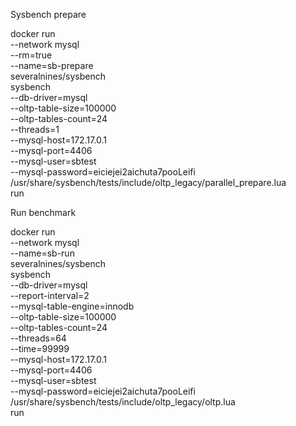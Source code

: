 Sysbench prepare

docker run \
--network mysql \
--rm=true \
--name=sb-prepare \
severalnines/sysbench \
sysbench \
--db-driver=mysql \
--oltp-table-size=100000 \
--oltp-tables-count=24 \
--threads=1 \
--mysql-host=172.17.0.1 \
--mysql-port=4406 \
--mysql-user=sbtest \
--mysql-password=eiciejei2aichuta7pooLeifi \
/usr/share/sysbench/tests/include/oltp_legacy/parallel_prepare.lua \
run

Run benchmark

docker run \
--network mysql \
--name=sb-run \
severalnines/sysbench \
sysbench \
--db-driver=mysql \
--report-interval=2 \
--mysql-table-engine=innodb \
--oltp-table-size=100000 \
--oltp-tables-count=24 \
--threads=64 \
--time=99999 \
--mysql-host=172.17.0.1 \
--mysql-port=4406 \
--mysql-user=sbtest \
--mysql-password=eiciejei2aichuta7pooLeifi \
/usr/share/sysbench/tests/include/oltp_legacy/oltp.lua \
run